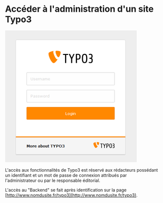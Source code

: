 # Accéder à l'administration d'un site Typo3

![](/Images/Login_Typo3.png)

L'accès  aux  fonctionnalités  de  Typo3  est  réservé  aux rédacteurs possédant un identifiant et un mot de passe de  connexion  attribués  par  l'administrateur  ou  par le  responsable éditorial.

L'accès  au  "Backend"  se  fait  après  identification  sur  la page [http://www.nomdusite.fr/typo3](http://www.nomdusite.fr/typo3).

